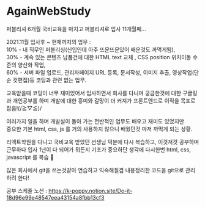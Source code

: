 # AgainWebStudy
퍼블리셔 6개월 국비교육을 마치고 퍼블리셔로 입사 11개월째...

2021.11월 입사후 ~  현재까지의 업무 :    
10% - 내 직무인 퍼블리싱(신입인데 아주 뜨문뜨문있어 배운것도 까먹게됨),   
30% - 계속 있는 콘텐츠 납품건에 대한 HTML text 교체 , CSS position 위치이동 수준의 양산화 작업,   
60% - 서버 파일 업로드, 관리자페이지 URL 등록, 문서작성, 이미지 추출, 영상작업(단순 컷편집)등 코딩과 관련 없는 업무.   

교육받을때 코딩이 너무 재미있어서 입사하면서 회사를 다니며 궁금한것에 대한 구글링과 개인공부를 하며 개발에 대한 흥미와 갈망이 더 커져가 프론트엔드로 이직을 목표로 잡음!(/≧▽≦)/    

여러가지 일을 하며 개발실이 돌아 가는 전반적인 업무도 배우고 재미도 있었지만    
중요한 기본 html, css, js 를 거의 사용하지 않으니 배웠던것 마저 까먹게 되는 상황.   

리액트학원을 다니고 국비교육 받았던 선생님 덕분에  다시 복습하고, 이것저것 공부하며 근무하다 입사 1년이 다 되어가 뭐든지 기초가 중요하단 생각에 다시한번 html, css, javascript 를 복습 🎠   

많은 회사에서 git을 쓰는것같아 연습하고 익숙해질겸 내용정리한 코드을 git으로 관리하려 한다!   

공부 스케쥴 노션 : https://k-poppy.notion.site/Do-it-18d96e99e48547eea43154a8fbb13cf3

